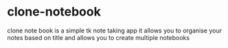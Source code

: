 clone-notebook
==============

clone note book is a simple tk note taking app it allows you to organise your notes based on title and allows you to create multiple notebooks 
